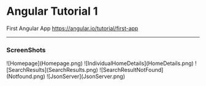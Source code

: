 # Angular Tutorial 1
  First Angular App
  <a href="https://angular.io/tutorial/first-app">https://angular.io/tutorial/first-app</a>
  <br>
  <hr>
  <h3>ScreenShots</h3>
![Homepage](Homepage.png)
![IndividualHomeDetails](HomeDetails.png)
![SearchResults](SearchResults.png)
![SearchResultNotFound](Notfound.png)
![JsonServer](JsonServer.png)
